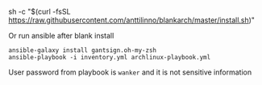 sh -c "$(curl -fsSL https://raw.githubusercontent.com/anttilinno/blankarch/master/install.sh)"

Or run ansible after blank install
```
ansible-galaxy install gantsign.oh-my-zsh
ansible-playbook -i inventory.yml archlinux-playbook.yml
```

User password from playbook is `wanker` and it is not sensitive information
